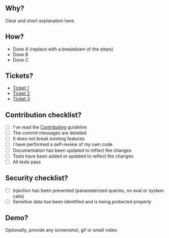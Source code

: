 
## Why?

Clear and short explanation here.

## How?

- Done A (replace with a breakdown of the steps)
- Done B
- Done C

## Tickets?

- [Ticket 1](the-ticket-url-here)
- [Ticket 2](the-ticket-url-here)
- [Ticket 3](the-ticket-url-here)

## Contribution checklist?

- [ ] I've read the [Contributing](https://github.com/Psychedelic/psychic#contributing) guideline
- [ ] The commit messages are detailed
- [ ] It does not break existing features
- [ ] I have performed a self-review of my own code
- [ ] Documentation has been updated to reflect the changes
- [ ] Tests have been added or updated to reflect the changes
- [ ] All tests pass

## Security checklist?

- [ ] Injection has been prevented (parameterized queries, no eval or system calls)
- [ ] Sensitive data has been identified and is being protected properly

## Demo?

Optionally, provide any screenshot, gif or small video.